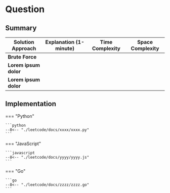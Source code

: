 # Question


## Summary

| **Solution Approach** | **Explanation (1-minute)** | **Time Complexity** | **Space Complexity** |
| --------------------- | -------------------------- | ------------------- | -------------------- |
| **Brute Force**       |                            |                     |                      |
| **Lorem ipsum dolor** |                            |                     |                      |
| **Lorem ipsum dolor** |                            |                     |                      |


## Implementation

=== "Python"

    ```python
    --8<-- "./leetcode/docs/xxxx/xxxx.py"
    ```

=== "JavaScript"

    ```javascript
    --8<-- "./leetcode/docs/yyyy/yyyy.js"
    ```

=== "Go"

    ```go
    --8<-- "./leetcode/docs/zzzz/zzzz.go"
    ```
